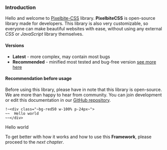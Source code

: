 ### Introduction
Hello and welcome to [Pixelbite-CSS](https://pixelbite-css.github.io) library.
**PixelbiteCSS** is open-source library made for developers. This library is also very customizable, so everyone can make beautiful websites with ease, without using any external _CSS_ or *JavaScript* library themselves.

#### Versions
- **Latest** - more complex, may contain most bugs
- **Recommended** - minified most tested and bug-free version
[see more here](https://pixelbite-css.github.io/pixelbite-css)

#### Recommendation before usage
Before using this library, please have in note that this library is open-source. We are more than happy to hear from community. You can join development or edit this documentation in our [GitHub repository](https://github.com/Pixelbite-CSS/docs-repo).

```
!~<div class="~bg-red50 w-100% p-24px~">
~~  Hello world
~~</div>
```
<div class="bg-red50 w-100% p-24px">Hello world</div>

To get better with how it works and how to use this **Framework**, please proceed to the _next chapter_.
